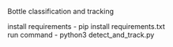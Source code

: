 Bottle classification and tracking

install requirements - pip install requirements.txt <br>
run command - python3 detect_and_track.py 
